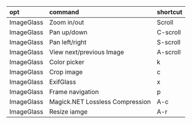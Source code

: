 |opt|command|shortcut|
|:-|:-|:-|
|ImageGlass|Zoom in/out|Scroll|
|ImageGlass|Pan up/down|C-scroll|
|ImageGlass|Pan left/right|S-scroll|
|ImageGlass|View next/previous Image|A-scroll|
|ImageGlass|Color picker|k|
|ImageGlass|Crop image|c|
|ImageGlass|ExifGlass|x|
|ImageGlass|Frame navigation|p|
|ImageGlass|Magick.NET Lossless Compression|A-c|
|ImageGlass|Resize iamge|A-r|